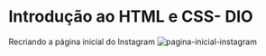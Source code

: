 # Introdução ao HTML e CSS- DIO
 Recriando a página inicial do Instagram
![pagina-inicial-instagram](https://user-images.githubusercontent.com/86271864/171970119-5b1bf1ab-481c-4b5a-9156-32972b3675bc.png)
